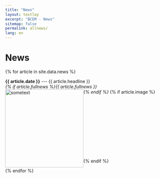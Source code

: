 ```yaml
---
title: "News"
layout: textlay
excerpt: "BCEM - News"
sitemap: false
permalink: allnews/
lang: en
---
```


# News

{% for article in site.data.news %}
<p>
<strong>
{{ article.date }}</strong>  --- {{ article.headline }} <br>
<em>{% if article.fullnews %}{{ article.fullnews }}<br>{% endif %}</em>
{% if article.image %}
<img src="{{ site.url }}{{ site.basurl }}/images/newspic/{{ article.image }}" class="img" height = "250px" width="auto"  style="float: left" alt = "sometext" />
<br><br><br><br><br><br><br><br><br><br><br><br><br>
{% endif %}
</p>
{% endfor %}

